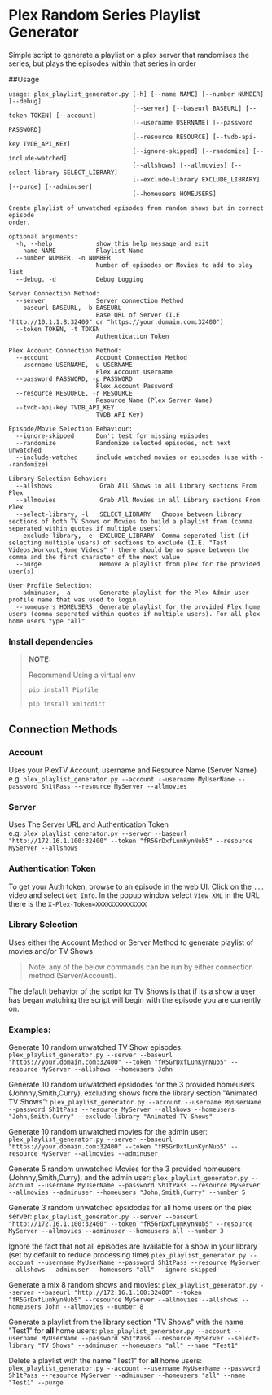 # Plex Random Series Playlist Generator

Simple script to generate a playlist on a plex server that randomises the series, but plays the episodes within that 
series in order

##Usage
```
usage: plex_playlist_generator.py [-h] [--name NAME] [--number NUMBER] [--debug]
                                  [--server] [--baseurl BASEURL] [--token TOKEN] [--account]
                                  [--username USERNAME] [--password PASSWORD]
                                  [--resource RESOURCE] [--tvdb-api-key TVDB_API_KEY]
                                  [--ignore-skipped] [--randomize] [--include-watched]
                                  [--allshows] [--allmovies] [--select-library SELECT_LIBRARY]
                                  [--exclude-library EXCLUDE_LIBRARY] [--purge] [--adminuser]
                                  [--homeusers HOMEUSERS]

Create playlist of unwatched episodes from random shows but in correct episode
order.

optional arguments:
  -h, --help            show this help message and exit
  --name NAME           Playlist Name
  --number NUMBER, -n NUMBER
                        Number of episodes or Movies to add to play list
  --debug, -d           Debug Logging

Server Connection Method:
  --server              Server connection Method
  --baseurl BASEURL, -b BASEURL
                        Base URL of Server (I.E "http://10.1.1.8:32400" or "https://your.domain.com:32400")
  --token TOKEN, -t TOKEN
                        Authentication Token

Plex Account Connection Method:
  --account             Account Connection Method
  --username USERNAME, -u USERNAME
                        Plex Account Username
  --password PASSWORD, -p PASSWORD
                        Plex Account Password
  --resource RESOURCE, -r RESOURCE
                        Resource Name (Plex Server Name)
  --tvdb-api-key TVDB_API_KEY
                        TVDB API Key)

Episode/Movie Selection Behaviour:
  --ignore-skipped      Don't test for missing episodes
  --randomize           Randomize selected episodes, not next unwatched
  --include-watched     include watched movies or episodes (use with --randomize)

Library Selection Behavior:
  --allshows             Grab All Shows in all Library sections From Plex
  --allmovies            Grab All Movies in all Library sections From Plex
  --select-library, -l   SELECT_LIBRARY   Choose between library sections of both TV Shows or Movies to build a playlist from (comma seperated within quotes if multiple users)
  --exclude-library, -e  EXCLUDE_LIBRARY  Comma seperated list (if selecting multiple users) of sections to exclude (I.E. "Test Videos,Workout,Home Videos" ) there should be no space between the comma and the first character of the next value
  --purge                Remove a playlist from plex for the provided user(s)

User Profile Selection:
  --adminuser, -a        Generate playlist for the Plex Admin user profile name that was used to login.
  --homeusers HOMEUSERS  Generate playlist for the provided Plex home users (comma seperated within quotes if multiple users). For all plex home users type "all"

```
### Install dependencies
> **NOTE:**
>
> Recommend Using a virtual env
>
> `pip install Pipfile`
> 
> `pip install xmltodict`

## Connection Methods
### Account
Uses your PlexTV Account, username and Resource Name (Server Name)  
e.g. `plex_playlist_generator.py --account --username MyUserName --password Sh1tPass --resource MyServer --allmovies`

### Server
Uses The Server URL and Authentication Token  
e.g. `plex_playlist_generator.py --server --baseurl "http://172.16.1.100:32400" --token "fR5GrDxfLunKynNub5" --resource MyServer --allshows`

### Authentication Token
To get your Auth token, browse to an episode in the web UI. Click on the `...` video and select `Get Info`.  In the 
popup window select `View XML` in the URL there is the `X-Plex-Token=XXXXXXXXXXXXXX`

### Library Selection
Uses either the Account Method or Server Method to generate playlist of movies and/or TV Shows
>
>Note: any of the below commands can be run by either connection method (Server/Account).
>
The default behavior of the script for TV Shows is that if its a show a user has began watching the script will begin with the episode you are currently on.


### Examples:

Generate 10 random unwatched TV Show episodes:  
    `plex_playlist_generator.py --server --baseurl "https://your.domain.com:32400" --token "fR5GrDxfLunKynNub5" --resource MyServer --allshows --homeusers John`

Generate 10 random unwatched epsidodes for the 3 provided homeusers (Johnny,Smith,Curry), excluding shows from the library section "Animated TV Shows": 
    `plex_playlist_generator.py --account --username MyUserName --password Sh1tPass --resource MyServer --allshows --homeusers "John,Smith,Curry" --exclude-library "Animated TV Shows"`

Generate 10 random unwatched movies for the admin user:
    `plex_playlist_generator.py --server --baseurl "https://your.domain.com:32400" --token "fR5GrDxfLunKynNub5" --resource MyServer --allmovies --adminuser`

Generate 5 random unwatched Movies for the 3 provided homeusers (Johnny,Smith,Curry), and the admin user: 
  `plex_playlist_generator.py --account --username MyUserName --password Sh1tPass --resource MyServer --allmovies --adminuser --homeusers "John,Smith,Curry" --number 5`

Generate 3 random unwatched epsidodes for all home users on the plex server:
    `plex_playlist_generator.py --server --baseurl "http://172.16.1.100:32400" --token "fR5GrDxfLunKynNub5" --resource MyServer --allmovies --adminuser --homeusers all --number 3`

Ignore the fact that not all episodes are available for a show in your library (set by default to reduce processing time)
    `plex_playlist_generator.py --account --username MyUserName --password Sh1tPass --resource MyServer --allshows --adminuser --homeusers "all" --ignore-skipped`

Generate a mix 8 random shows and movies:
    `plex_playlist_generator.py --server --baseurl "http://172.16.1.100:32400" --token "fR5GrDxfLunKynNub5" --resource MyServer --allmovies --allshows --homeusers John --allmovies --number 8`

Generate a playlist from the library section "TV Shows" with the name "Test1" for **all** home users:
`plex_playlist_generator.py --account --username MyUserName --password Sh1tPass --resource MyServer --select-library "TV Shows" --adminuser --homeusers "all" --name "Test1"`

Delete a playlist with the name "Test1" for **all** home users:
    `plex_playlist_generator.py --account --username MyUserName --password Sh1tPass --resource MyServer --adminuser --homeusers "all" --name "Test1" --purge`

